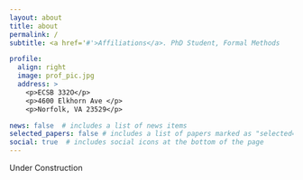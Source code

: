 ```yaml
---
layout: about
title: about
permalink: /
subtitle: <a href='#'>Affiliations</a>. PhD Student, Formal Methods

profile:
  align: right
  image: prof_pic.jpg
  address: >
    <p>ECSB 332O</p>
    <p>4600 Elkhorn Ave </p>
    <p>Norfolk, VA 23529</p>

news: false  # includes a list of news items
selected_papers: false # includes a list of papers marked as "selected={true}"
social: true  # includes social icons at the bottom of the page
---
```


Under Construction

